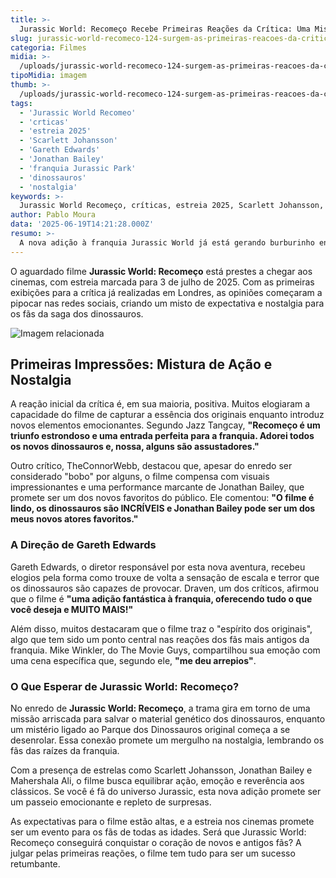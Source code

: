 ```yaml
---
title: >-
  Jurassic World: Recomeço Recebe Primeiras Reações da Crítica: Uma Mistura de Nostalgia e Emoção
slug: jurassic-world-recomeco-124-surgem-as-primeiras-reacoes-da-critica-ao-filme-8220-bobo-mas-quem-se-importa-8221
categoria: Filmes
midia: >-
  /uploads/jurassic-world-recomeco-124-surgem-as-primeiras-reacoes-da-critica-ao-filme-8220-bobo-mas-quem-se-importa-8221-thumb.webp
tipoMidia: imagem
thumb: >-
  /uploads/jurassic-world-recomeco-124-surgem-as-primeiras-reacoes-da-critica-ao-filme-8220-bobo-mas-quem-se-importa-8221-thumb.webp
tags:
  - 'Jurassic World Recomeo'
  - 'crticas'
  - 'estreia 2025'
  - 'Scarlett Johansson'
  - 'Gareth Edwards'
  - 'Jonathan Bailey'
  - 'franquia Jurassic Park'
  - 'dinossauros'
  - 'nostalgia'
keywords: >-
  Jurassic World Recomeço, críticas, estreia 2025, Scarlett Johansson, Gareth Edwards, Jonathan Bailey, franquia Jurassic Park, dinossauros, nostalgia
author: Pablo Moura
data: '2025-06-19T14:21:28.000Z'
resumo: >-
  A nova adição à franquia Jurassic World já está gerando burburinho entre críticos e fãs, destacando-se pela emoção e reverência ao clássico original. Confira as primeiras impressões sobre o filme que promete agradar tanto os novos quanto os antigos fãs da série.
---
```


O aguardado filme **Jurassic World: Recomeço** está prestes a chegar aos cinemas, com estreia marcada para 3 de julho de 2025. Com as primeiras exibições para a crítica já realizadas em Londres, as opiniões começaram a pipocar nas redes sociais, criando um misto de expectativa e nostalgia para os fãs da saga dos dinossauros.

![Imagem relacionada](/uploads/jurassic-world-recomeco-124-surgem-as-primeiras-reacoes-da-critica-ao-filme-8220-bobo-mas-quem-se-importa-8221-0.png)

## Primeiras Impressões: Mistura de Ação e Nostalgia

A reação inicial da crítica é, em sua maioria, positiva. Muitos elogiaram a capacidade do filme de capturar a essência dos originais enquanto introduz novos elementos emocionantes. Segundo Jazz Tangcay, **"Recomeço é um triunfo estrondoso e uma entrada perfeita para a franquia. Adorei todos os novos dinossauros e, nossa, alguns são assustadores."**

Outro crítico, TheConnorWebb, destacou que, apesar do enredo ser considerado "bobo" por alguns, o filme compensa com visuais impressionantes e uma performance marcante de Jonathan Bailey, que promete ser um dos novos favoritos do público. Ele comentou: **"O filme é lindo, os dinossauros são INCRÍVEIS e Jonathan Bailey pode ser um dos meus novos atores favoritos."**

### A Direção de Gareth Edwards

Gareth Edwards, o diretor responsável por esta nova aventura, recebeu elogios pela forma como trouxe de volta a sensação de escala e terror que os dinossauros são capazes de provocar. Draven, um dos críticos, afirmou que o filme é **"uma adição fantástica à franquia, oferecendo tudo o que você deseja e MUITO MAIS!"**

Além disso, muitos destacaram que o filme traz o "espírito dos originais", algo que tem sido um ponto central nas reações dos fãs mais antigos da franquia. Mike Winkler, do The Movie Guys, compartilhou sua emoção com uma cena específica que, segundo ele, **"me deu arrepios"**.

### O Que Esperar de Jurassic World: Recomeço?

No enredo de **Jurassic World: Recomeço**, a trama gira em torno de uma missão arriscada para salvar o material genético dos dinossauros, enquanto um mistério ligado ao Parque dos Dinossauros original começa a se desenrolar. Essa conexão promete um mergulho na nostalgia, lembrando os fãs das raízes da franquia.

Com a presença de estrelas como Scarlett Johansson, Jonathan Bailey e Mahershala Ali, o filme busca equilibrar ação, emoção e reverência aos clássicos. Se você é fã do universo Jurassic, esta nova adição promete ser um passeio emocionante e repleto de surpresas.

As expectativas para o filme estão altas, e a estreia nos cinemas promete ser um evento para os fãs de todas as idades. Será que Jurassic World: Recomeço conseguirá conquistar o coração de novos e antigos fãs? A julgar pelas primeiras reações, o filme tem tudo para ser um sucesso retumbante.